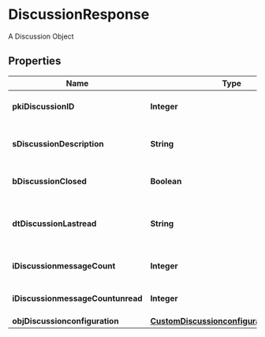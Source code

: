 

# DiscussionResponse

A Discussion Object

## Properties

| Name | Type | Description | Notes |
|------------ | ------------- | ------------- | -------------|
|**pkiDiscussionID** | **Integer** | The unique ID of the Discussion |  |
|**sDiscussionDescription** | **String** | The description of the Discussion |  |
|**bDiscussionClosed** | **Boolean** | Whether if it&#39;s an closed |  |
|**dtDiscussionLastread** | **String** | The date the Discussion was last read |  [optional] |
|**iDiscussionmessageCount** | **Integer** | The count of Attachment. |  |
|**iDiscussionmessageCountunread** | **Integer** | The count of Attachment. |  |
|**objDiscussionconfiguration** | [**CustomDiscussionconfigurationResponse**](CustomDiscussionconfigurationResponse.md) |  |  [optional] |



